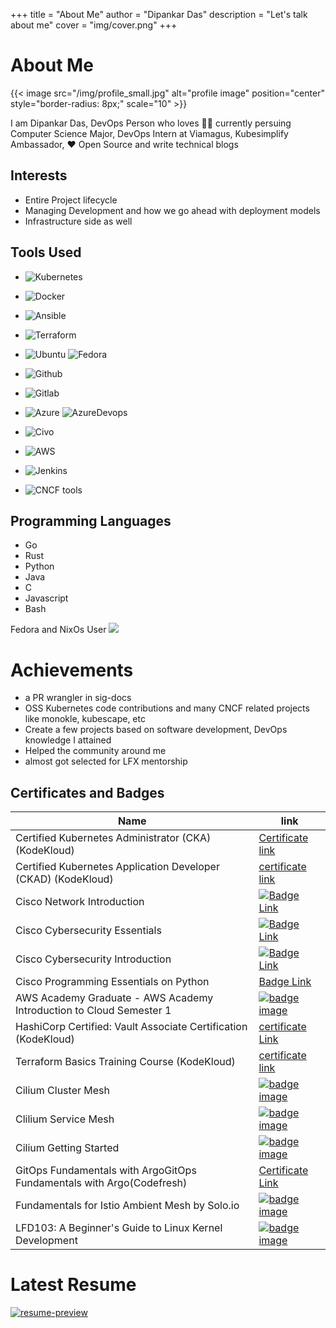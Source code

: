 
+++
title = "About Me"
author = "Dipankar Das"
description = "Let's talk about me"
cover = "img/cover.png"
+++

# About Me


{{< image src="/img/profile_small.jpg" alt="profile image" position="center" style="border-radius: 8px;" scale="10" >}}


I am Dipankar Das, DevOps Person who loves 🧑‍💻 currently persuing Computer Science Major, DevOps Intern at Viamagus, Kubesimplify Ambassador, ♥️ Open Source and write technical blogs

## Interests
- Entire Project lifecycle
- Managing Development and how we go ahead with deployment models
- Infrastructure side as well

## Tools Used
- ![Kubernetes](https://img.shields.io/badge/Kubernetes-326CE5.svg?style=for-the-badge&logo=Kubernetes&logoColor=white)

- ![Docker](https://img.shields.io/badge/Docker-2496ED.svg?style=for-the-badge&logo=Docker&logoColor=white)

- ![Ansible](https://img.shields.io/badge/Ansible-EE0000.svg?style=for-the-badge&logo=Ansible&logoColor=white)

- ![Terraform](https://img.shields.io/badge/Terraform-7B42BC.svg?style=for-the-badge&logo=Terraform&logoColor=white)

- ![Ubuntu](https://img.shields.io/badge/Ubuntu-E95420.svg?style=for-the-badge&logo=Ubuntu&logoColor=white)  ![Fedora](https://img.shields.io/badge/Fedora-51A2DA.svg?style=for-the-badge&logo=Fedora&logoColor=white)

- ![Github](https://img.shields.io/badge/GitHub-181717.svg?style=for-the-badge&logo=GitHub&logoColor=white)

- ![Gitlab](https://img.shields.io/badge/GitLab-FC6D26.svg?style=for-the-badge&logo=GitLab&logoColor=white)

- ![Azure](https://img.shields.io/badge/Microsoft%20Azure-0078D4.svg?style=for-the-badge&logo=Microsoft-Azure&logoColor=white)  ![AzureDevops](https://img.shields.io/badge/Azure%20DevOps-0078D7.svg?style=for-the-badge&logo=Azure-DevOps&logoColor=white)

- ![Civo](https://img.shields.io/badge/Civo-239DFF.svg?style=for-the-badge&logo=Civo&logoColor=white)

- ![AWS](https://img.shields.io/badge/Amazon%20AWS-232F3E.svg?style=for-the-badge&logo=Amazon-AWS&logoColor=white)

- ![Jenkins](https://img.shields.io/badge/Jenkins-D24939.svg?style=for-the-badge&logo=Jenkins&logoColor=white)

- ![CNCF](https://img.shields.io/badge/CNCF-231F20.svg?style=for-the-badge&logo=CNCF&logoColor=white) tools

## Programming Languages
- Go
- Rust
- Python
- Java
- C
- Javascript
- Bash

Fedora and NixOs User
![](https://img.shields.io/badge/Fedora-51A2DA.svg?style=for-the-badge&logo=Fedora&logoColor=white)

# Achievements

- a PR wrangler in sig-docs
- OSS Kubernetes code contributions and many CNCF related projects like monokle, kubescape, etc
- Create a few projects based on software development, DevOps knowledge I attained
- Helped the community around me
- almost got selected for LFX mentorship

## Certificates and Badges
Name | link
-|-
Certified Kubernetes Administrator (CKA) (KodeKloud) | [Certificate link](https://kodekloud.com/certificate-verification/2D03EB671CD0-2D01CCFFAE35-2D01CCC2F228/)
Certified Kubernetes Application Developer (CKAD) (KodeKloud) | [certificate link](https://kodekloud.com/certificate-verification/2D03EB671CD0-2D01CCFF5DBB-2D01CCC2F228/)
Cisco Network Introduction | [![Badge Link](/img/badges/ccna-introduction-to-networks.png)](https://drive.google.com/file/d/1litYROTDl_F-MBmwyQrz-efayT3ZogXT/view?usp=sharing)
Cisco Cybersecurity Essentials | [![Badge Link](/img/badges/cybersecurity-essentials.png)](https://drive.google.com/file/d/1g-evjWia3Kb6dQW7qaPu50q3rX_wqc5u/view?usp=sharing)
Cisco Cybersecurity Introduction | [![Badge Link](/img/badges/introduction-to-cybersecurity.png)](https://drive.google.com/file/d/1Q4SLZ0tPtWD0wmflEnougjnAfWzU4kJu/view?usp=sharing)
Cisco Programming Essentials on Python | [Badge Link](https://drive.google.com/file/d/1a456llJhGmlh9lqQUGOJhjwtH5Soyhrp/view?usp=sharing)
AWS Academy Graduate - AWS Academy Introduction to Cloud Semester 1 | [![badge image](/img/badges/aws-academy-graduate-aws-academy-introduction-to-cloud-semester-1.png)](https://www.credly.com/badges/b5388332-916b-4118-9da1-a8c05a6166e9/public_url)
HashiCorp Certified: Vault Associate Certification (KodeKloud) | [certificate Link](https://kodekloud.com/certificate-verification/2D03EB671CD0-2D1219437F4C-2D01CCC2F228/)
Terraform Basics Training Course (KodeKloud) | [certificate link](https://kodekloud.com/certificate-verification/2D03EB671CD0-2D01CD002300-2D01CCC2F228/)
Cilium Cluster Mesh | [![badge image](/img/badges/cilium-cluster-mesh.png)](https://www.credly.com/badges/4cca6123-05fe-4446-9f1a-b7aa00fad681/public_url)
Clilium Service Mesh | [![badge image](/img/badges/cilium-service-mesh.png)](https://www.credly.com/badges/55f26118-8541-4836-9347-6cf8b404f5e9/public_url)
Cilium Getting Started | [![badge image](/img/badges/cilium-getting-started.png)](https://www.credly.com/badges/886d4bec-332f-461d-8747-d676ce3eb1e2/public_url)
GitOps Fundamentals with ArgoGitOps Fundamentals with Argo(Codefresh) | [Certificate Link](https://drive.google.com/file/d/1bEVjKmpoGEXRH1133Tdaj7kAoPbp39b5/view?usp=sharing)
Fundamentals for Istio Ambient Mesh by Solo.io | [![badge image](/img/badges/fundamentals-for-istio-ambient-mesh-by-solo-io.png)](https://www.credly.com/badges/66b3471a-394c-4f3e-b882-09969368d4bf/public_url)
LFD103: A Beginner's Guide to Linux Kernel Development | [![badge image](/img/badges/lfd103-a-beginner-s-guide-to-linux-kernel-development.png)](https://www.credly.com/badges/f158dc79-d161-4c73-a921-491f5c0d4c54/public_url)

<!-- # Connect With Me -->

<!-- [![GitHub](https://img.shields.io/badge/GitHub-181717.svg?style=for-the-badge&logo=GitHub&logoColor=white)](https://github.com/dipankardas011) -->

<!-- [![Twitter](https://img.shields.io/badge/Twitter-1DA1F2.svg?style=for-the-badge&logo=Twitter&logoColor=white)](https://twitter.com/DipankarDas011) -->

<!-- [![LinkedIn](https://img.shields.io/badge/LinkedIn-0A66C2.svg?style=for-the-badge&logo=LinkedIn&logoColor=white)](https://www.linkedin.com/in/dipankar-das-1324b6206/) -->

<!-- [![LFX Profile Page](https://img.shields.io/badge/Linux%20Foundation-003366.svg?style=for-the-badge&logo=Linux-Foundation&logoColor=white)](https://openprofile.dev/profile/dipsonu10) -->

<!-- [![Outlook](https://img.shields.io/badge/Gmail-EA4335.svg?style=for-the-badge&logo=Gmail&logoColor=white)](mailto:dipankardas0115@gmail.com) -->

<!-- [![YouTube Badge](https://img.shields.io/badge/YouTube-FF0000.svg?style=for-the-badge&logo=YouTube&logoColor=white)](https://www.youtube.com/channel/UCoLkuTgWPsQSeh0BhDFgXVw) -->

<!-- [![Hashnode](https://img.shields.io/badge/Hashnode-2962FF.svg?style=for-the-badge&logo=Hashnode&logoColor=white)](https://dipankardas011.hashnode.dev/) -->


# Latest Resume

[![resume-preview](/img/resume-preview.jpg)](https://raw.githubusercontent.com/dipankardas011/dipankardas011/main/Resume.pdf)
